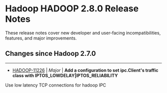 # Hadoop HADOOP 2.8.0 Release Notes

These release notes cover  new developer and user-facing incompatibilities, features, and major improvements.

## Changes since Hadoop 2.7.0

---

* [HADOOP-11226](https://issues.apache.org/jira/browse/HADOOP-11226) | *Major* | **Add a configuration to set ipc.Client's traffic class with IPTOS\_LOWDELAY\|IPTOS\_RELIABILITY**

Use low latency TCP connections for hadoop IPC



